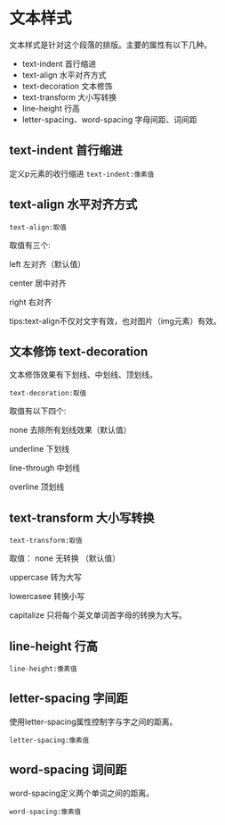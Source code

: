 # 文本样式

文本样式是针对这个段落的排版。主要的属性有以下几种。

* text-indent 首行缩进 
* text-align  水平对齐方式
* text-decoration 文本修饰
* text-transform  大小写转换
* line-height 行高
* letter-spacing、word-spacing 字母间距、词间距

## text-indent 首行缩进

定义p元素的收行缩进
```text-indent:像素值```

## text-align 水平对齐方式

```text-align:取值```

取值有三个:

left 左对齐（默认值）

center 居中对齐

right  右对齐

tips:text-align不仅对文字有效，也对图片（img元素）有效。

## 文本修饰 text-decoration

文本修饰效果有下划线、中划线、顶划线。

```text-decoration:取值```

取值有以下四个:

none 去除所有划线效果（默认值）

underline 下划线

line-through 中划线

overline 顶划线

## text-transform 大小写转换

```text-transform:取值```

取值：
none 无转换 （默认值）

uppercase 转为大写

lowercasee 转换小写

capitalize 只将每个英文单词首字母的转换为大写。

## line-height  行高

```line-height:像素值```

## letter-spacing 字间距

使用letter-spacing属性控制字与字之间的距离。

```letter-spacing:像素值```

## word-spacing 词间距

word-spacing定义两个单词之间的距离。

```word-spacing:像素值```

